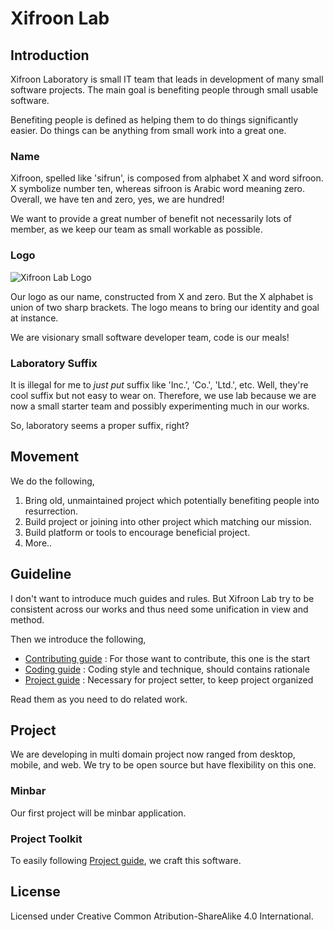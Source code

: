 Xifroon Lab
===========

Introduction
------------
Xifroon Laboratory is small IT team that leads in development of many small
software projects. The main goal is benefiting people through small usable
software.

Benefiting people is defined as helping them to do things significantly easier.
Do things can be anything from small work into a great one.

### Name
Xifroon, spelled like 'sifrun', is composed from alphabet X and word sifroon.
X symbolize number ten, whereas sifroon is Arabic word meaning zero.
Overall, we have ten and zero, yes, we are hundred!

We want to provide a great number of benefit not necessarily lots of member, as
we keep our team as small workable as possible.

### Logo
![Xifroon Lab Logo](design/icon-hd.png)

Our logo as our name, constructed from X and zero. But the X alphabet is union
of two sharp brackets. The logo means to bring our identity and goal at instance.

We are visionary small software developer team, code is our meals!

### Laboratory Suffix
It is illegal for me to _just put_ suffix like 'Inc.', 'Co.', 'Ltd.', etc.
Well, they're cool suffix but not easy to wear on. Therefore, we use lab because
we are now a small starter team and possibly experimenting much in our works.

So, laboratory seems a proper suffix, right?

Movement
--------
We do the following,
1. Bring old, unmaintained project which potentially benefiting people into
   resurrection.
2. Build project or joining into other project which matching our mission.
3. Build platform or tools to encourage beneficial project.
4. More..

Guideline
---------
I don't want to introduce much guides and rules. But Xifroon Lab try to be
consistent across our works and thus need some unification in view and method.

Then we introduce the following,
+ [Contributing guide] : For those want to contribute, this one is the start
+ [Coding guide] : Coding style and technique, should contains rationale
+ [Project guide] : Necessary for project setter, to keep project organized

Read them as you need to do related work.

Project
-------
We are developing in multi domain project now ranged from desktop, mobile, and
web. We try to be open source but have flexibility on this one.

### Minbar
Our first project will be minbar application.

### Project Toolkit
To easily following [Project guide], we craft this software.

License
-------
Licensed under Creative Common Atribution-ShareAlike 4.0 International.

[contributing guide]: (guideline/contributing.md)
[coding guide]: (guideline/coding/general.md)
[project guide]: (guideline/project.md)
